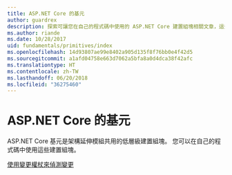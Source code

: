 ```yaml
---
title: ASP.NET Core 的基元
author: guardrex
description: 探索可讓您在自己的程式碼中使用的 ASP.NET Core 建置組塊相關文章，這些建置組塊是由架構延伸模組共用。
ms.author: riande
ms.date: 10/28/2017
uid: fundamentals/primitives/index
ms.openlocfilehash: 14d93807ae99e8402a905d135f8f76bb0e4f42d5
ms.sourcegitcommit: a1afd04758e663d7062a5bfa8a0d4dca38f42afc
ms.translationtype: HT
ms.contentlocale: zh-TW
ms.lasthandoff: 06/20/2018
ms.locfileid: "36275460"
---
```

# <a name="primitives-in-aspnet-core"></a>ASP.NET Core 的基元

ASP.NET Core 基元是架構延伸模組共用的低層級建置組塊。 您可以在自己的程式碼中使用這些建置組塊。

[使用變更權杖來偵測變更](xref:fundamentals/primitives/change-tokens)
